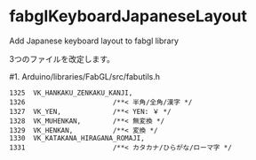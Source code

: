 # fabglKeyboardJapaneseLayout
Add Japanese keyboard layout to fabgl library

3つのファイルを改定します。

#1. Arduino/libraries/FabGL/src/fabutils.h

    1325  VK_HANKAKU_ZENKAKU_KANJI,  
    1326                      /**< 半角/全角/漢字 */  
    1327  VK_YEN,             /**< YEN: ￥ */  
    1328  VK_MUHENKAN,        /**< 無変換 */  
    1329  VK_HENKAN,          /**< 変換 */  
    1330  VK_KATAKANA_HIRAGANA_ROMAJI,  
    1331                      /**< カタカナ/ひらがな/ローマ字 */  
  

